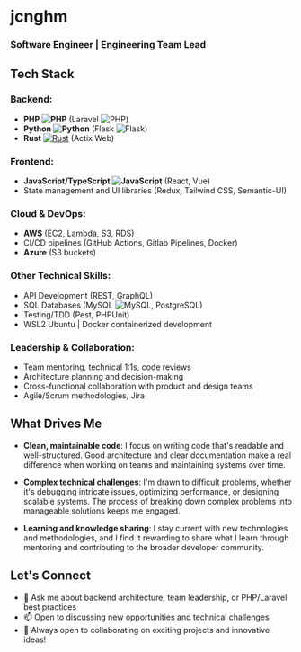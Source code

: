 # jcnghm
### Software Engineer | Engineering Team Lead

## Tech Stack
### Backend:
- **PHP ![PHP](https://img.shields.io/badge/-PHP-black?style=flat-square&logo=PHP)** (Laravel ![PHP](https://img.shields.io/badge/-laravel-black?style=flat-square&logo=laravel))
- **Python ![Python](https://img.shields.io/badge/-Python-black?style=flat-square&logo=Python)** (Flask ![Flask](https://img.shields.io/badge/-Flask-black?style=flat-square&logo=flask))
- **Rust** [![Rust](https://img.shields.io/badge/Rust-%23000000.svg?e&logo=rust&logoColor=white)](#) (Actix Web)

### Frontend:
- **JavaScript/TypeScript ![JavaScript](https://img.shields.io/badge/-JavaScript-black?style=flat-square&logo=javascript)** (React, Vue)
- State management and UI libraries (Redux, Tailwind CSS, Semantic-UI)

### Cloud & DevOps:
- **AWS** (EC2, Lambda, S3, RDS)
- CI/CD pipelines (GitHub Actions, Gitlab Pipelines, Docker)
- **Azure** (S3 buckets)

### Other Technical Skills:
- API Development (REST, GraphQL)
- SQL Databases (MySQL ![MySQL](https://img.shields.io/badge/-MySQL-black?style=flat-square&logo=mysql), PostgreSQL)
- Testing/TDD (Pest, PHPUnit)
- WSL2 Ubuntu | Docker containerized development

### Leadership & Collaboration:
- Team mentoring, technical 1:1s, code reviews
- Architecture planning and decision-making
- Cross-functional collaboration with product and design teams
- Agile/Scrum methodologies, Jira

## What Drives Me

- **Clean, maintainable code**: I focus on writing code that's readable and well-structured. Good architecture and clear documentation make a real difference when working on teams and maintaining systems over time.
  
- **Complex technical challenges**: I'm drawn to difficult problems, whether it's debugging intricate issues, optimizing performance, or designing scalable systems. The process of breaking down complex problems into manageable solutions keeps me engaged.
  
- **Learning and knowledge sharing**: I stay current with new technologies and methodologies, and I find it rewarding to share what I learn through mentoring and contributing to the broader developer community.
  
## Let's Connect
- 💬 Ask me about backend architecture, team leadership, or PHP/Laravel best practices
- 📫 Open to discussing new opportunities and technical challenges
- 🚢 Always open to collaborating on exciting projects and innovative ideas!
